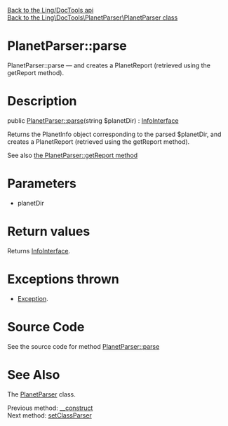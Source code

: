 [Back to the Ling/DocTools api](https://github.com/lingtalfi/DocTools/blob/master/doc/api/Ling/DocTools.md)<br>
[Back to the Ling\DocTools\PlanetParser\PlanetParser class](https://github.com/lingtalfi/DocTools/blob/master/doc/api/Ling/DocTools/PlanetParser/PlanetParser.md)


PlanetParser::parse
================



PlanetParser::parse — and creates a PlanetReport (retrieved using the getReport method).




Description
================


public [PlanetParser::parse](https://github.com/lingtalfi/DocTools/blob/master/doc/api/Ling/DocTools/PlanetParser/PlanetParser/parse.md)(string $planetDir) : [InfoInterface](https://github.com/lingtalfi/DocTools/blob/master/doc/api/Ling/DocTools/Info/InfoInterface.md)




Returns the PlanetInfo object corresponding to the parsed $planetDir,
and creates a PlanetReport (retrieved using the getReport method).

See also [the PlanetParser::getReport method](https://github.com/lingtalfi/DocTools/blob/master/doc/api/Ling/DocTools/PlanetParser/PlanetParser/getReport.md)


Parameters
================


- planetDir

    


Return values
================

Returns [InfoInterface](https://github.com/lingtalfi/DocTools/blob/master/doc/api/Ling/DocTools/Info/InfoInterface.md).


Exceptions thrown
================

- [Exception](http://php.net/manual/en/class.exception.php).&nbsp;







Source Code
===========
See the source code for method [PlanetParser::parse](https://github.com/lingtalfi/DocTools/blob/master/PlanetParser/PlanetParser.php#L97-L144)


See Also
================

The [PlanetParser](https://github.com/lingtalfi/DocTools/blob/master/doc/api/Ling/DocTools/PlanetParser/PlanetParser.md) class.

Previous method: [__construct](https://github.com/lingtalfi/DocTools/blob/master/doc/api/Ling/DocTools/PlanetParser/PlanetParser/__construct.md)<br>Next method: [setClassParser](https://github.com/lingtalfi/DocTools/blob/master/doc/api/Ling/DocTools/PlanetParser/PlanetParser/setClassParser.md)<br>

